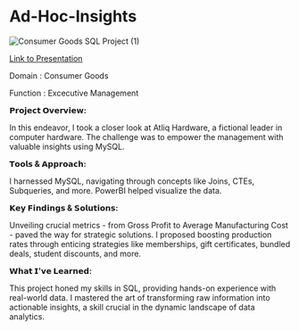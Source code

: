 # Ad-Hoc-Insights

![Consumer Goods SQL Project (1)](https://github.com/bhushan1011/Ad-Hoc-Request-Cons.-Domain/assets/158809648/83913e67-77f1-4b32-8c69-baca48070b02)

[Link to Presentation](https://www.linkedin.com/feed/update/urn:li:activity:7183750567050039296/)

Domain : Consumer Goods

Function : Excecutive Management


**𝗣𝗿𝗼𝗷𝗲𝗰𝘁 𝗢𝘃𝗲𝗿𝘃𝗶𝗲𝘄:**


In this endeavor, I took a closer look at Atliq Hardware, a fictional leader in computer hardware. The challenge was to empower the management with valuable insights using MySQL.


**𝗧𝗼𝗼𝗹𝘀 & 𝗔𝗽𝗽𝗿𝗼𝗮𝗰𝗵:**

I harnessed MySQL, navigating through concepts like Joins, CTEs, Subqueries, and more. PowerBI helped visualize the data.


**𝗞𝗲𝘆 𝗙𝗶𝗻𝗱𝗶𝗻𝗴𝘀 & 𝗦𝗼𝗹𝘂𝘁𝗶𝗼𝗻𝘀:**

Unveiling crucial metrics - from Gross Profit to Average Manufacturing Cost - paved the way for strategic solutions. I proposed boosting production rates through enticing strategies like memberships, gift certificates, bundled deals, student discounts, and more.


**𝗪𝗵𝗮𝘁 𝗜'𝘃𝗲 𝗟𝗲𝗮𝗿𝗻𝗲𝗱:**

This project honed my skills in SQL, providing hands-on experience with real-world data. I mastered the art of transforming raw information into actionable insights, a skill crucial in the dynamic landscape of data analytics.
